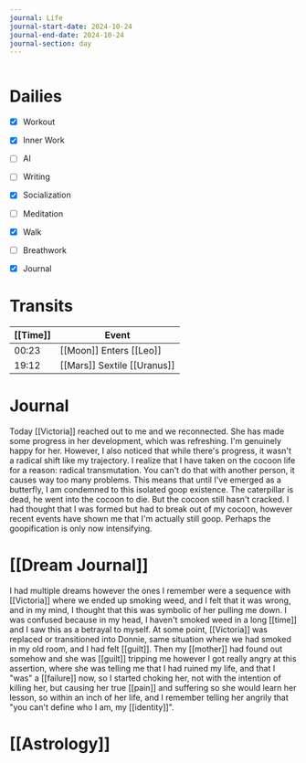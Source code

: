 ```yaml
---
journal: Life
journal-start-date: 2024-10-24
journal-end-date: 2024-10-24
journal-section: day
---
```


```calendar-nav
```

# Dailies

- [x] Workout
- [x] Inner Work
- [ ] AI
- [ ] Writing
- [x] Socialization
- [ ] Meditation
- [x] Walk
- [ ] Breathwork
- [x] Journal


# Transits

| [[Time]] | Event                       |
| -------- | --------------------------- |
| 00:23    | [[Moon]] Enters [[Leo]]     |
| 19:12    | [[Mars]] Sextile [[Uranus]] |



# Journal
Today [[Victoria]] reached out to me and we reconnected. She has made some  progress in her development, which was refreshing. I'm genuinely happy for her. However, I also noticed that while there's progress, it wasn't a radical shift like my trajectory. I realize that I have taken on the cocoon life for a reason: radical transmutation. You can't do that with another person, it causes way too many problems. This means that until I've emerged as a butterfly, I am condemned to this isolated goop existence. The caterpillar is dead, he went into the cocoon to die. But the cocoon still hasn't cracked. I had thought that I was formed but had to break out of my cocoon, however recent events have shown me that I'm actually still goop. Perhaps the goopification is only now intensifying. 

# [[Dream Journal]]
I had multiple dreams however the ones I remember were a sequence with [[Victoria]] where we ended up smoking weed, and I felt that it was wrong, and in my mind, I thought that this was symbolic of her pulling me down. I was confused because in my head, I haven't smoked weed in a long [[time]] and I saw this as a betrayal to myself. At some point, [[Victoria]] was replaced or transitioned into Donnie, same situation where we had smoked in my old room, and I had felt [[guilt]]. Then my [[mother]] had found out somehow and she was [[guilt]] tripping me however I got really angry at this assertion, where she was telling me that I had ruined my life, and that I "was" a [[failure]] now, so I started choking her, not with the intention of killing her, but causing her true [[pain]] and suffering so she would learn her lesson, so within an inch of her life, and I remember telling her angrily that "you can't define who I am, my [[identity]]".
# [[Astrology]]

